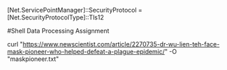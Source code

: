 [Net.ServicePointManager]::SecurityProtocol = [Net.SecurityProtocolType]::Tls12

#Shell Data Processing Assignment

curl "https://www.newscientist.com/article/2270735-dr-wu-lien-teh-face-mask-pioneer-who-helped-defeat-a-plague-epidemic/" -O "maskpioneer.txt"

